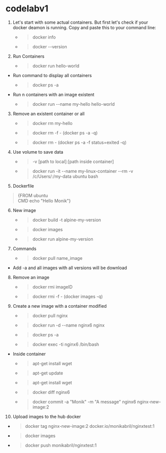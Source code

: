# codelabv1
1. Let's start with some actual containers. But first let's check if your docker deamon is running. Copy and paste this to your command line:
   * > docker info
   * > docker --version

2. Run Containers   
   * > docker run hello-world
- Run command to display all containers
   * > docker ps -a
- Run n containers with an image existent
   * > docker run --name my-hello hello-world

3. Remove an existent container or all
   * > docker rm my-hello
   * > docker rm -f - (docker ps -a -q)
   * > docker rm - (docker ps -a -f status=exited -q)

4. Use volume to save data
      * > -v [path to local]:[path inside container]

      * > docker run -it --name my-linux-container --rm -v /c/Users/:/my-data ubuntu bash

5. Dockerfile
  > {FROM ubuntu  
CMD echo "Hello Monik"}

6. New image
   * > docker build -t alpine-my-version
   * > docker images
   * > docker run alpine-my-version
7. Commands
   * > docker pull name_image
 - Add -a and all images with all versions will be download

 8. Remove an image
    * > docker rmi imageID
    * > docker rmi -f - (docker images -q)

 9. Create a new image with a container modified
    * > docker pull nginx
    * > docker run -d --name nginx6 nginx 
    * > docker ps -a
    * > docker exec -ti nginx6 /bin/bash
 - Inside container
    * > apt-get install wget
    * > apt-get update
    * > apt-get install wget
    * > docker diff nginx6
    * > docker commit -a "Monik" -m "A message" nginx6 nginx-new-image:2 

10. Upload images to the hub docker
   * > docker tag nginx-new-image:2 docker.io/monikabril/nginxtest:1
   * > docker images
   * > docker push monikabril/nginxtest:1
